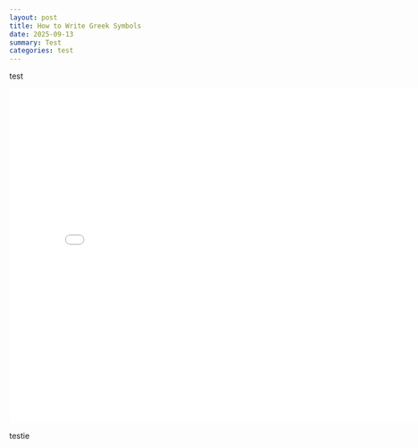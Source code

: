 ```yaml
---
layout: post
title: How to Write Greek Symbols
date: 2025-09-13
summary: Test
categories: test
---
```


test

<iframe src="/images/posts/greek-symbols/rainbow-draw.html" width="800" height="600" style="border:none;"></iframe>

testie